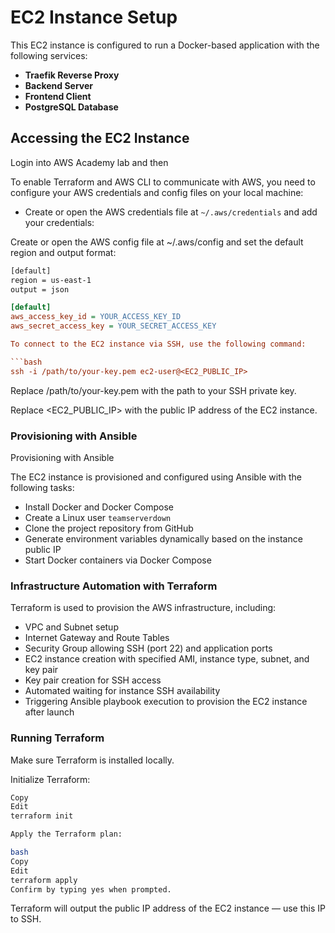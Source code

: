 # EC2 Instance Setup

This EC2 instance is configured to run a Docker-based application with the following services:

- **Traefik Reverse Proxy**
- **Backend Server**
- **Frontend Client**
- **PostgreSQL Database**

## Accessing the EC2 Instance

Login into AWS Academy lab and then 


To enable Terraform and AWS CLI to communicate with AWS, you need to configure your AWS credentials and config files on your local machine:

- Create or open the AWS credentials file at `~/.aws/credentials` and add your credentials:

Create or open the AWS config file at ~/.aws/config and set the default region and output format:

```bash
[default]
region = us-east-1
output = json


```


```ini
[default]
aws_access_key_id = YOUR_ACCESS_KEY_ID
aws_secret_access_key = YOUR_SECRET_ACCESS_KEY

To connect to the EC2 instance via SSH, use the following command:

```bash
ssh -i /path/to/your-key.pem ec2-user@<EC2_PUBLIC_IP>

```


Replace /path/to/your-key.pem with the path to your SSH private key.

Replace <EC2_PUBLIC_IP> with the public IP address of the EC2 instance.


### Provisioning with Ansible 
Provisioning with Ansible

The EC2 instance is provisioned and configured using Ansible with the following tasks:

- Install Docker and Docker Compose
- Create a Linux user `teamserverdown`
- Clone the project repository from GitHub
- Generate environment variables dynamically based on the instance public IP
- Start Docker containers via Docker Compose


### Infrastructure Automation with Terraform
Terraform is used to provision the AWS infrastructure, including:

- VPC and Subnet setup
- Internet Gateway and Route Tables
- Security Group allowing SSH (port 22) and application ports
- EC2 instance creation with specified AMI, instance type, subnet, and key pair
- Key pair creation for SSH access
- Automated waiting for instance SSH availability
- Triggering Ansible playbook execution to provision the EC2 instance after launch


### Running Terraform
Make sure Terraform is installed locally.

Initialize Terraform:

```bash
Copy
Edit
terraform init

```

```bash
Apply the Terraform plan:

bash
Copy
Edit
terraform apply
Confirm by typing yes when prompted.
```

Terraform will output the public IP address of the EC2 instance — use this IP to SSH.




